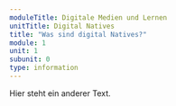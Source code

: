 ```yaml
---
moduleTitle: Digitale Medien und Lernen
unitTitle: Digital Natives
title: "Was sind digital Natives?"
module: 1
unit: 1
subunit: 0
type: information
---
```


Hier steht ein anderer Text. 


<singlechoice id="2"></singlechoice>